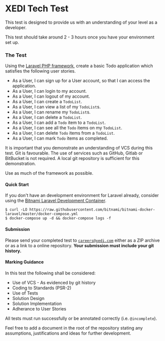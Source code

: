 # XEDI Tech Test

This test is designed to provide us with an understanding of your level as a developer.

This test should take around 2 - 3 hours once you have your environment set up.

### The Test

Using the [Laravel PHP framework](http://laravel.com), create a basic Todo application which satisfies the following user stories.

- As a User, I can sign up for a User account, so that I can access the application.
- As a User, I can login to my account.
- As a User, I can logout of my account.
- As a User, I can create a `TodoList`.
- As a User, I can view a list of my `TodoList`s.
- As a User, I can rename my `TodoList`s.
- As a User, I can delete a `TodoList`.
- As a User, I can add a `Todo` item to a `TodoList`.
- As a User, I can see all the `Todo` items on my `TodoList`.
- As a User, I can delete `Todo` items from a `TodoList`.
- As a User, I can mark `Todo` items as completed.

It is important that you demonstrate an understanding of VCS during this test. Git is favourable. The use of services such as GitHub, Gitlab or BitBucket is not required. A local git repository is sufficient for this demonstration.

Use as much of the framework as possible.

#### Quick Start

If you don't have an development environment for Laravel already, consider using the [Bitnami Laravel Development Container](https://hub.docker.com/r/bitnami/laravel/).

```shell
$ curl -LO https://raw.githubusercontent.com/bitnami/bitnami-docker-laravel/master/docker-compose.yml
$ docker-compose up -d && docker-compose logs -f
```

#### Submission

Please send your completed test to [`careers@xedi.com`](mailto:careers@xedi.com) either as a ZIP archive or as a link to a online repository. **Your submission must include your git history.**

#### Marking Guidance

In this test the following shall be considered:

* Use of VCS - As evidenced by git history
* Coding to Standards (PSR-2)
* Use of Tests
* Solution Design
* Solution Implementation
* Adherance to User Stories

All tests must run successfully or be annotated correctly (i.e. `@incomplete`).

Feel free to add a document in the root of the repository stating any assumptions, justifications and ideas for further development.
